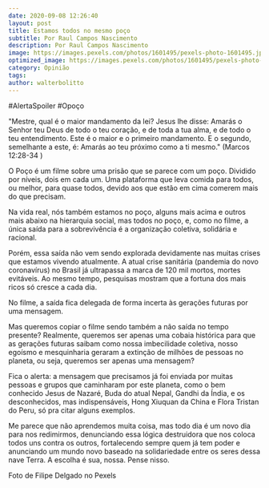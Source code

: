 ```yaml
---
date: 2020-09-08 12:26:40
layout: post
title: Estamos todos no mesmo poço
subtitle: Por Raul Campos Nascimento
description: Por Raul Campos Nascimento
image: https://images.pexels.com/photos/1601495/pexels-photo-1601495.jpeg
optimized_image: https://images.pexels.com/photos/1601495/pexels-photo-1601495.jpeg
category: Opinião
tags:
author: walterbolitto
---
```


#AlertaSpoiler #Opoço

"Mestre, qual é o maior mandamento da lei? Jesus lhe disse: Amarás o Senhor teu Deus de todo o teu coração, e de toda a tua alma, e de todo o teu entendimento. Este é o maior e o primeiro mandamento. E o segundo, semelhante a este, é: Amarás ao teu próximo como a ti mesmo." (Marcos 12:28-34 )

O Poço é um filme sobre uma prisão que se parece com um poço. Dividido por níveis, dois em cada um. Uma plataforma que leva comida para todos, ou melhor, para quase todos, devido aos que estão em cima comerem mais do que precisam.

Na vida real, nós também estamos no poço, alguns mais acima e outros mais abaixo na hierarquia social, mas todos no poço, e, como no filme, a única saída para a sobrevivência é a organização coletiva, solidária e racional.

Porém, essa saída não vem sendo explorada devidamente nas muitas crises que estamos vivendo atualmente. A atual crise sanitária (pandemia do novo coronavírus) no Brasil já ultrapassa a marca de 120 mil mortos, mortes evitáveis. Ao mesmo tempo, pesquisas mostram que a fortuna dos mais ricos só cresce a cada dia.

No filme, a saída fica delegada de forma incerta às gerações futuras por uma mensagem.

Mas queremos copiar o filme sendo também a não saída no tempo presente? Realmente, queremos ser apenas uma cobaia histórica para que as gerações futuras saibam como nossa imbecilidade coletiva, nosso egoísmo e mesquinharia geraram a extinção de milhões de pessoas no planeta, ou seja, queremos ser apenas uma mensagem?

Fica o alerta: a mensagem que precisamos já foi enviada por muitas pessoas e grupos que caminharam por este planeta, como o bem conhecido Jesus de Nazaré, Buda do atual Nepal, Gandhi da Índia, e os desconhecidos, mas indispensáveis, Hong Xiuquan
da China e Flora Tristan do Peru, só pra citar alguns exemplos.

Me parece que não aprendemos muita coisa, mas todo dia é um novo dia para nos redimirmos, denunciando essa lógica destruidora que nos coloca todos uns contra os outros, fortalecendo sempre quem já  tem poder e anunciando um mundo novo baseado na solidariedade entre os seres dessa nave Terra. A escolha é sua, nossa. Pense nisso.

Foto de Filipe Delgado no Pexels
